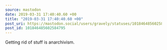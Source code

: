 ```yaml
---
source: mastodon
date: 2019-03-31 17:40:40.60 +00
title: "2019-03-31 17:40:40.60 +00"
post_uri: https://mastodon.social/users/gravely/statuses/101846485602584795
post_id: 101846485602584795
---
```

Getting rid of stuff is anarchivism.


